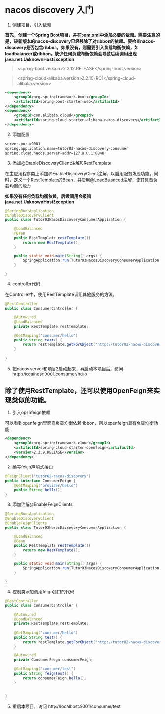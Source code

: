 # nacos discovery 入门

1. 创建项目，引入依赖

**首先，创建一个Spring Boot项目，并在pom.xml中添加必要的依赖。需要注意的是，较新版本的nacos-discovery已经移除了对ribbon的依赖。要检查nacos-discovery是否包含ribbon，如果没有，则需要引入负载均衡依赖，如loadbalancer或ribbon。缺少任何负载均衡依赖会导致后续调用出现java.net.UnknownHostException**

> <spring-boot.version>2.3.12.RELEASE</spring-boot.version>

> <spring-cloud-alibaba.version>2.2.10-RC1</spring-cloud-alibaba.version>

```xml
<dependency>
    <groupId>org.springframework.boot</groupId>
    <artifactId>spring-boot-starter-web</artifactId>
</dependency>
<dependency>
    <groupId>com.alibaba.cloud</groupId>
    <artifactId>spring-cloud-starter-alibaba-nacos-discovery</artifactId>
</dependency>
```

2. 添加配置
```xml
server.port=9001
spring.application.name=tutor03-nacos-discovery-consumer
spring.cloud.nacos.server-addr=127.0.0.1:8848
```

3. 添加@EnableDiscoveryClient注解和RestTemplate

在主应用程序类上添加@EnableDiscoveryClient注解，以启用服务发现功能。同时，定义一个RestTemplate的Bean，并使用@LoadBalanced注解，使其具备负载均衡的能力

**如果没有任何负载均衡依赖，后续调用会报错java.net.UnknownHostException**

```java
@SpringBootApplication
@EnableDiscoveryClient
public class Tutor03NacosDiscoveryConsumerApplication {

    @LoadBalanced
    @Bean
    public RestTemplate restTemplate(){
        return new RestTemplate();
    }

    public static void main(String[] args) {
        SpringApplication.run(Tutor03NacosDiscoveryConsumerApplication.class, args);
    }

}
```
4. controller代码 

在Controller中，使用RestTemplate调用其他服务的方法。
```java
@RestController
public class ConsumerController {

    @Autowired
    @LoadBalanced
    private RestTemplate restTemplate;
    
    @GetMapping("consumer/hello")
    public String test() {
        return restTemplate.getForObject("http://tutor02-nacos-discovery/provider/hello", String.class);
    }
    
}
```
5. 把nacos server和项目2启动起来，再启动本项目后，访问 http://localhost:9001/consumer/hello


## 除了使用RestTemplate，还可以使用OpenFeign来实现类似的功能。

1. 引入openfeign依赖

可以看到openfeign里面有负载均衡依赖ribbon，所以openfeign具有负载均衡功能

```xml
<dependency>
    <groupId>org.springframework.cloud</groupId>
    <artifactId>spring-cloud-starter-openfeign</artifactId>
    <version>2.2.9.RELEASE</version>
</dependency>
```

2. 编写feign声明式接口
```java
@FeignClient("tutor02-nacos-discovery")
public interface ConsumerFeign {
    @GetMapping("provider/hello")
    public String hello();
}
```

3. 添加注解@EnableFeignClients
```java
@SpringBootApplication
@EnableDiscoveryClient
@EnableFeignClients
public class Tutor03NacosDiscoveryConsumerApplication {

    @LoadBalanced
    @Bean
    public RestTemplate restTemplate(){
        return new RestTemplate();
    }

    public static void main(String[] args) {
        SpringApplication.run(Tutor03NacosDiscoveryConsumerApplication.class, args);
    }

}
```

4. 控制类添加调用feign接口的代码
```java
@RestController
public class ConsumerController {

    @Autowired
    @LoadBalanced
    private RestTemplate restTemplate;
    
    @GetMapping("consumer/hello")
    public String test() {
        return restTemplate.getForObject("http://tutor02-nacos-discovery/provider/hello", String.class);
    }

    @Autowired
    private ConsumerFeign consumerFeign;

    @GetMapping("consumer/test")
    public String feignTest() {
        return consumerFeign.hello();
    }
    
    
}
```
5. 重启本项目，访问 http://localhost:9001/consumer/test